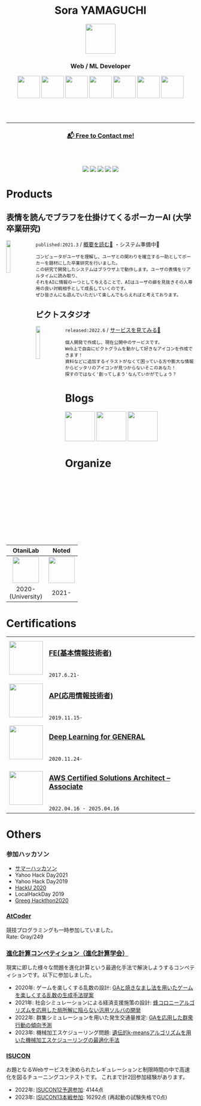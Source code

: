 <div align="center">
 
# Sora YAMAGUCHI
 
<img src="https://avatars.githubusercontent.com/u/46548311?s=120&v=4"  width="80"/>
 
###  Web / ML Developer
<img src="https://cdn.svgporn.com/logos/react.svg" width="60">
<img src="https://cdn.svgporn.com/logos/nextjs-icon.svg" width="60">
<img src="https://cdn.svgporn.com/logos/javascript.svg" width="60">
<img src="https://cdn.svgporn.com/logos/kotlin-icon.svg" width="60">
<img src="https://cdn.svgporn.com/logos/spring-icon.svg" width="60">
<img src="https://cdn.svgporn.com/logos/python.svg" width="60">
<img src="https://cdn.svgporn.com/logos/aws.svg" width="60">


<br><br>

---

### [📬 Free to Contact me!](https://forms.gle/huP4UNecBm36ir7dA)



<br><br>

[![](./profile-summary-card-output/github/0-profile-details.svg)](https://github.com/vn7n24fzkq/github-profile-summary-cards)
[![](./profile-summary-card-output/github/1-repos-per-language.svg)](https://github.com/vn7n24fzkq/github-profile-summary-cards) [![](./profile-summary-card-output/github/2-most-commit-language.svg)](https://github.com/vn7n24fzkq/github-profile-summary-cards)
[![](./profile-summary-card-output/github/3-stats.svg)](https://github.com/vn7n24fzkq/github-profile-summary-cards) [![](./profile-summary-card-output/github/4-productive-time.svg)](https://github.com/vn7n24fzkq/github-profile-summary-cards)

</div>

# Products

## 表情を読んでブラフを仕掛けてくるポーカーAI (大学卒業研究)

<img align="left" src="https://user-images.githubusercontent.com/46548311/213887490-602100b1-b1e6-4742-9538-568f324b8f1c.png" width="15%"/>

`published:2021.3` / 
[概要を読む📖](https://www.comm.tcu.ac.jp/otani-lab/research/bachelor/1772091.pdf)
 ・システム準備中🚧

```
コンピュータがユーザを理解し、ユーザとの関わりを確立する一助としてポーカーを題材にした卒業研究を行いました。
この研究で開発したシステムはブラウザ上で動作します。ユーザの表情をリアルタイムに読み取り、
それをAIに情報の一つとして与えることで、AIはユーザの癖を見抜きその人専用の良い対戦相手として成長していくのです。
ぜひ皆さんにも遊んでいただいて楽しんでもらえればと考えております。
```


## ピクトスタジオ

<img align="left" src="https://pict-studio.raxsy.life/favicon.png" width="15%"/>

`released:2022.6` / [サービスを見てみる👀](https://pict-studio.raxsy.life/)

```
個人開発で作成し、現在公開中のサービスです。
Web上で自由にピクトグラムを動かして好きなアイコンを作成できます！
資料などに追加するイラストがなくて困っている方や膨大な情報からピッタリのアイコンが見つからないそこのあなた！
探すのではなく'創ってしまう'なんていかがでしょう？
```

# Blogs
[<img height="80px" src="https://github.com/SoraY677/SoraY677/blob/main/img/logo-background-color.png?raw=true"/>](https://qiita.com/SoraY677)
[<img height="80px" src=https://github.com/SoraY677/SoraY677/assets/46548311/08660409-96e9-4e7d-b3a6-72ffb07d52b1) />](https://zenn.dev/soray677)
[<img height="80px" src="https://github.com/SoraY677/SoraY677/assets/46548311/74fb2399-6f38-45d3-bb6b-c65922b76814">](https://noted.run/author/soray/)


# Organize

|OtaniLab|Noted|
|:---:|:---:|
|[<img src="https://github.com/SoraY677/SoraY677/blob/main/img/orgnization/49579011.png?raw=true" height="70">](https://www.comm.tcu.ac.jp/otani-lab/)|[<img src="https://github.com/SoraY677/SoraY677/assets/46548311/74fb2399-6f38-45d3-bb6b-c65922b76814" height="70">](https://noted.run/)|
|2020-<br>(University)|2021-|

# Certifications

|||
|:---:|:----|
|<img src="https://raw.githubusercontent.com/SoraY677/SoraY677/daff80e1ab35d7d201ffeaa82d4117ad95bbc44c/img/NoImage.svg" width="90" height="90">|<h3>[FE(基本情報技術者)](https://www.jitec.ipa.go.jp/1_11seido/fe.html)</h3><br/> `2017.6.21-` |
|<img src="https://raw.githubusercontent.com/SoraY677/SoraY677/daff80e1ab35d7d201ffeaa82d4117ad95bbc44c/img/NoImage.svg" width="90" height="90">|<h3>[AP(応用情報技術者)](https://www.jitec.ipa.go.jp/1_11seido/ap.html)</h3><br/> `2019.11.15-`|
|<img src="https://github.com/SoraY677/SoraY677/blob/main/img/certification/general2020%233_smal.png?raw=true" width="90">|<h3>[Deep Learning for GENERAL](https://www.jdla.org/certificate/general/)</h3><br/> `2020.11.24-`|
|<img src="https://github.com/SoraY677/SoraY677/blob/main/img/certification/aws-certified-solutions-architect-associate.png?raw=true" width="90">|<h3>[AWS Certified Solutions Architect – Associate](https://aws.amazon.com/jp/certification/certified-solutions-architect-associate/)</h3><br/> `2022.04.16 - 2025.04.16`|

# Others

### 参加ハッカソン
- [サマーハッカソン](https://docs.google.com/presentation/d/1ERukzdo4WZiKEWT26RRP2hUVEvxI--zdpxyC6ac23U4/edit?usp=sharing)
- Yahoo Hack Day2021
- Yahoo Hack Day2019
- [HackU 2020](https://docs.google.com/presentation/d/1WlkjDiBDHRh1hvFM5gPDbpzC_ulCuU7jC-wHMagtETM/edit?usp=sharing)
- LocalHackDay 2019
- [Greeg Hackthon2020](https://docs.google.com/presentation/d/1zTezE3UvcV4I94-VsXZlN2-DX9QcNr1bHipSSeRL5J4/edit?usp=sharing)

### [AtCoder](https://atcoder.jp/?lang=ja)
競技プログラミングも一時参加していました。  
Rate: Gray/249  

### [進化計算コンペティション（進化計算学会）](https://ec-comp.jpnsec.org/ja)
現実に即した様々な問題を進化計算という最適化手法で解決しようするコンペティションです。以下に参加しました。  
- 2020年: ゲームを楽しくする乱数の設計: [GAと焼きなまし法を用いたゲームを楽しくする乱数の生成手法提案](https://docs.google.com/presentation/d/1n985njJ_NF0Ham8HQJ1IPl9y7m5ubBCK/edit#slide=id.p1)
- 2021年: 社会シミュレーションによる経済支援施策の設計: [蜂コロニーアルゴリズムを応用した局所解に陥らない汎用ソルバの開発](https://docs.google.com/presentation/d/1icmMnyKHwFYU8dBc2kRP9QpN1nXZQoRDEszbPMsWICg/edit?usp=sharing)
- 2022年: 群集シミュレーションを用いた発生交通量推定: [GAを応用した群衆行動の傾向予測](https://docs.google.com/presentation/d/1j1Y6-gmTdBRDLzLA213cWAYbSJSmuZdpBaBstioGRC8/edit?usp=sharing)
- 2023年: 機械加工スケジューリング問題: [遺伝的k-meansアルゴリズムを用いた機械加工スケジューリングの最適化手法](https://zenn.dev/soray677/articles/a2ba94b010ad3e)

### [ISUCON](https://isucon.net)
お題となるWebサービスを決められたレギュレーションと制限時間の中で高速化を図るチューニングコンテストです。
これまで計2回参加経験があります。
- 2022年: [ISUCON12予選参加](https://isucon.net/archives/56571716.html): 4144点
- 2023年: [ISUCON13本戦参加](https://isucon.net/archives/57801192.html): 16292点 (再起動の試験失格で0点)
